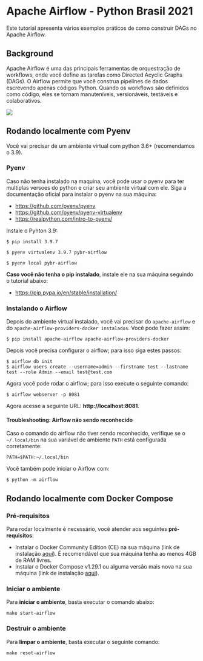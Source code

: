# Apache Airflow - Python Brasil 2021

Este tutorial apresenta vários exemplos práticos de como construir DAGs no Apache Airflow.

## Background

Apache Airflow é uma das principais ferramentas de orquestração de workflows, onde você define as tarefas como Directed Acyclic Graphs (DAGs). 
O Airflow permite que você construa pipelines de dados escrevendo apenas códigos Python. 
Quando os workflows são definidos como código, eles se tornam manuteníveis, versionáveis, testáveis e colaborativos.

<img src="https://airflow.apache.org/docs/apache-airflow/stable/_images/arch-diag-basic.png">

## Rodando localmente com Pyenv
Você vai precisar de um ambiente virtual com python 3.6+ (recomendamos o 3.9).

### Pyenv
Caso não tenha instalado na maquina, você pode usar o pyenv para ter multiplas versoes do python e criar seu ambiente virtual com ele.
Siga a documentação oficial para instalar o pyenv na sua máquina:
- https://github.com/pyenv/pyenv
- https://github.com/pyenv/pyenv-virtualenv
- https://realpython.com/intro-to-pyenv/

Instale o Pyhton 3.9:

```shell
$ pip install 3.9.7
```

```shell
$ pyenv virtualenv 3.9.7 pybr-airflow
```

```shell
$ pyenv local pybr-airflow
```

**Caso você não tenha o pip instalado**, instale ele na sua máquina seguindo o tutorial abaixo:
- https://pip.pypa.io/en/stable/installation/

### Instalando o Airflow
Depois do ambiente virtual instalado, você vai precisar do `apache-airflow` e do `apache-airflow-providers-docker instalados`. Você pode fazer assim:

```shell
$ pip install apache-airflow apache-airflow-providers-docker
```

Depois você precisa configurar o airflow; para isso siga estes passos:

```shell
$ airflow db init
$ airflow users create --username=admin --firstname test --lastname test --role Admin --email test@test.com
```

Agora você pode rodar o airflow; para isso execute o seguinte comando:

```shell
$ airflow webserver -p 8081
```

Agora acesse a seguinte URL: **http://localhost:8081**.


#### Troubleshooting: Airflow não sendo reconhecido

Caso o comando do airflow não tiver sendo reconhecido, verifique se o `~/.local/bin` na sua variável de ambiente `PATH` está configurada corretamente:

``
PATH=$PATH:~/.local/bin
``

Você também pode iniciar o Airflow com:

```shell
$ python -m airflow
```


## Rodando localmente com Docker Compose

### Pré-requisitos
Para rodar localmente é necessário, você atender aos seguintes **pré-requisitos**:

- Instalar o Docker Community Edition (CE) na sua máquina (link de instalação [aqui](https://docs.docker.com/engine/install/)). É recomendável que sua máquina tenha ao menos 4GB de RAM livres.
- Instalar o Docker Compose v1.29.1 ou alguma versão mais nova na sua máquina (link de instalação [aqui](https://docs.docker.com/compose/install/)).

### Iniciar o ambiente
Para **iniciar o ambiente**, basta executar o comando abaixo:

`make start-airflow`

### Destruir o ambiente
Para **limpar o ambiente**, basta executar o seguinte comando:

`make reset-airflow`
